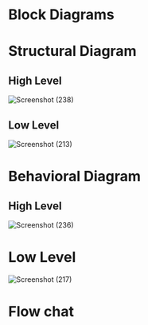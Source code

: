 # Block Diagrams 
# Structural Diagram 
## High Level 
![Screenshot (238)](https://user-images.githubusercontent.com/98865009/157942705-bc551387-9b5c-4157-a9a7-5f9828b5ba7b.png)

## Low Level
![Screenshot (213)](https://user-images.githubusercontent.com/98865009/157795863-a1a36bb1-7ffc-4adb-92e0-691b0b2f5533.png)

# Behavioral Diagram
## High Level
![Screenshot (236)](https://user-images.githubusercontent.com/98865009/157918005-8b0e6b78-c855-45fc-8ad5-ede5d197275a.png)

# Low Level
![Screenshot (217)](https://user-images.githubusercontent.com/98865009/157803936-650de818-f6e3-490b-af48-d713a87c073c.png)

# Flow chat





